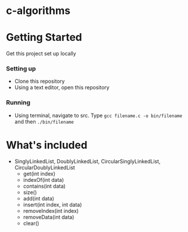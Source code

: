 # c-algorithms

# Getting Started
Get this project set up locally
### Setting up
* Clone this repository
* Using a text editor, open this repository
### Running
* Using terminal, navigate to src. Type `gcc filename.c -o bin/filename` and then `./bin/filename`
# What's included
* SinglyLinkedList, DoublyLinkedList, CircularSinglyLinkedList, CircularDoublyLinkedList
  * get(int index)
  * indexOf(int data)
  * contains(int data)
  * size()
  * add(int data)
  * insert(int index, int data)
  * removeIndex(int index)
  * removeData(int data)
  * clear()
